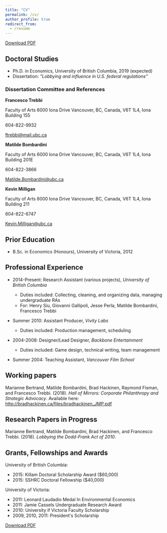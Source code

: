 ```yaml
---
title: "CV"
permalink: /cv/
author_profile: true
redirect_from:
  - /resume
---
```


[Download PDF](https://bradhackinen.ca/files/BradHackinen_CV.pdf)


## Doctoral Studies
* Ph.D. in Economics, University of British Columbia, 2019 (expected)
* Dissertation: _"Lobbying and influence in U.S. federal regulations"_

### Dissertation Committee and References
__Francesco Trebbi__

Faculty of Arts
6000 Iona Drive
Vancouver, BC,
Canada,
V6T 1L4,
Iona Building 155

604-822-9932

ftrebbi@mail.ubc.ca

__Matilde Bombardini__

Faculty of Arts
6000 Iona Drive
Vancouver, BC,
Canada,
V6T 1L4,
Iona Building 201E

604-822-3866

Matilde.Bombardini@ubc.ca

__Kevin Milligan__

Faculty of Arts
6000 Iona Drive
Vancouver, BC,
Canada,
V6T 1L4,
Iona Building 211

604-822-6747

Kevin.Milligan@ubc.ca


## Prior Education
* B.Sc. in Economics (Honours), University of Victoria, 2012

## Professional Experience
* 2014-Present: Research Assistant (various projects), _University of British Columbia_
  * Duties included: Collecting, cleaning, and organizing data, managing undergraduate RAs
  * For: Henry Siu, Giovanni Gallipoli, Jesse Perla, Matilde Bombardini, Francesco Trebbi


* Summer 2010: Assistant Producer, _Vivity Labs_
  * Duties included: Production management, scheduling


* 2004-2008: Designer/Lead Designer, _Backbone Entertainment_
  * Duties included: Game design, technical writing, team management


* Summer 2004: Teaching Assistant, _Vancouver Film School_


##  Working papers
Marianne Bertrand, Matilde Bombardini, Brad Hackinen, Raymond Fisman, and Francesco Trebbi. (2018). _Hall of Mirrors: Corporate Philanthropy and Strategic Advocacy_. Available here:  http://bradhackinen.ca/files/bradhackinen_JMP.pdf

## Research Papers in Progress
Marianne Bertrand, Matilde Bombardini, Brad Hackinen, and Francesco Trebbi. (2018). _Lobbying the Dodd-Frank Act of 2010_.

## Grants, Fellowships and Awards
University of British Columbia:
- 2015: Killam Doctoral Scholarship Award ($60,000)
- 2015: SSHRC Doctoral Fellowship ($40,000)


University of Victoria:
- 2011: Leonard Laudadio Medal In Environmental Economics
- 2011: Jamie Cassels Undergraduate Research Award
- 2010: University if Victoria Faculty Scholarship
- 2009, 2010, 2011: President's Scholarship

[Download PDF](https://bradhackinen.ca/files/BradHackinen_CV.pdf)
